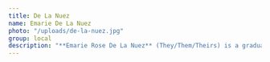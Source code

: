 ```yaml
---
title: De La Nuez
name: Emarie De La Nuez
photo: "/uploads/de-la-nuez.jpg"
group: local
description: "**Emarie Rose De La Nuez** (They/Them/Theirs) is a graduate student in applied mathematics at Tufts University. Prior to Tufts, they received a Bachelor of Arts in Africana Studies at Oberlin College. They are interested in statistical analysis, computational social justice, and origami.\n"
---
```

